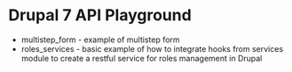 Drupal 7 API Playground
=======================

- multistep_form - example of multistep form
- roles_services - basic example of how to integrate hooks from services module to create a restful service for roles management in Drupal
